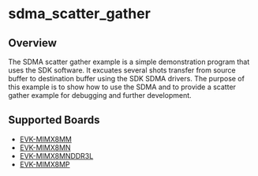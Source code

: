 # sdma_scatter_gather

## Overview
The SDMA scatter gather example is a simple demonstration program that uses the SDK software.
It excuates several shots transfer from source buffer to destination buffer using the SDK SDMA drivers.
The purpose of this example is to show how to use the SDMA and to provide a scatter gather example for
debugging and further development.

## Supported Boards
- [EVK-MIMX8MM](../../../_boards/evkmimx8mm/driver_examples/sdma/scatter_gather/example_board_readme.md)
- [EVK-MIMX8MN](../../../_boards/evkmimx8mn/driver_examples/sdma/scatter_gather/example_board_readme.md)
- [EVK-MIMX8MNDDR3L](../../../_boards/evkmimx8mnddr3l/driver_examples/sdma/scatter_gather/example_board_readme.md)
- [EVK-MIMX8MP](../../../_boards/evkmimx8mp/driver_examples/sdma/scatter_gather/example_board_readme.md)
